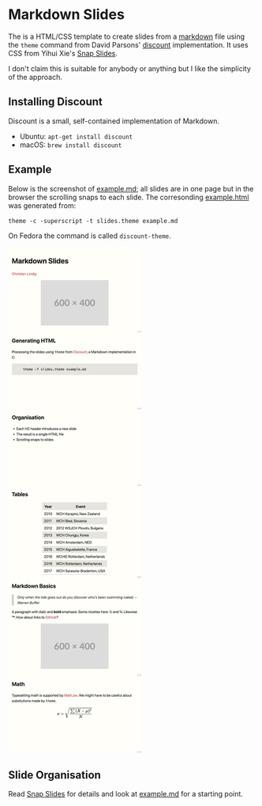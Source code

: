 
# Markdown Slides

The is a HTML/CSS template to create slides from a [markdown] file using
the `theme` command from David Parsons' [discount] implementation. It
uses CSS from Yihui Xie's [Snap Slides].

I don't claim this is suitable for anybody or anything but I like the
simplicity of the approach.

## Installing Discount

Discount is a small, self-contained implementation of Markdown.

* Ubuntu: `apt-get install discount`
* macOS: `brew install discount`

## Example

Below is the screenshot of [example.md]; all slides are in one page but
in the browser the scrolling snaps to each slide. The corresonding
[example.html] was generated from:

```
theme -c -superscript -t slides.theme example.md

```

On Fedora the command is called `discount-theme`.

![example](example.jpg)

## Slide Organisation

Read [Snap Slides] for details and look at [example.md](example.md) for
a starting point.

[example.html]: example.html
[example.md]:   example.md
[markdown]:     http://daringfireball.net/projects/markdown
[discount]:     https://www.pell.portland.or.us/~orc/Code/discount/
[Snap Slides]:  https://yihui.org/en/2023/09/snap-slides/
